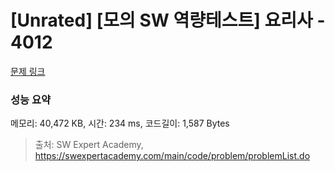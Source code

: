# [Unrated] [모의 SW 역량테스트] 요리사 - 4012 

[문제 링크](https://swexpertacademy.com/main/code/problem/problemDetail.do?contestProbId=AWIeUtVakTMDFAVH) 

### 성능 요약

메모리: 40,472 KB, 시간: 234 ms, 코드길이: 1,587 Bytes



> 출처: SW Expert Academy, https://swexpertacademy.com/main/code/problem/problemList.do